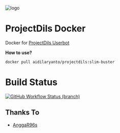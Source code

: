 ![logo](https://telegra.ph/file/29e9cfe7094e15c8caa51.png)

# ProjectDils Docker
Docker for [ProjectDils Userbot](https://github.com/aidilaryanto/ProjectDils)

<b>How to use?</b>
```
docker pull aidilaryanto/projectdils:slim-buster
```

# Build Status
<a href="https://github.com/aidilaryanto/Docker/actions?query=branch%3Aslim-buster"> <img alt="GitHub Workflow Status (branch)" src="https://img.shields.io/github/workflow/status/aidilaryanto/Docker/Docker%20Build/slim-buster?color=blue&label=Docker%20build&logo=github%20actions&logoColor=blue&style=for-the-badge" /></a>

## Thanks To
* [AnggaR96s](https://github.com/AnggaR96s)
